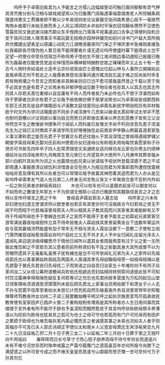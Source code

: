 <!-- { "loadSidebar": true } -->
　　呜呼予于卓斋旧矣其为人予能言之方孺儿边幅娱訾动可触已眉间郁郁有竒气狎其贤杰推分剖与汜相与娱戏咸望焉以为归蚤膺门阅每遇事端盘错类老人所惊駴条疏理遣侍惠文工焄播者即不敢以少年易视四坐论议豪齧交张间森隽使心屈不一毫挫然恂恂乡曲辈行未始无故而多上人风尘澒洞防乡井如时平保衣冠坦觞咏萧然不见徳色雪霜贸贸文衰武谢冯陵杰颠众东手俛跨出乃落落平视事遽迫口舌争之得便利投机合变于其间过故人理清事买书寘玩晏无枝梧亦园林钟皷完如初兴诗书门户益大其所捐弃忼慨捷出望表足以感讙心动死力江湖倦游暮夜叩门保之不惮厌里中急难刚柔缓急吐吞阖辟各尽情伪他人累日夜不能得要者片语无遗论呜呼使盛时幕下能得此士岂不足望一府使仓卒受任信宿岂不称伟男子惜也生不居江淮间既边事动遇知己扳援已晚所为磊磊者仅能使吾党追论悼惜而纵横神智特酬酢世故之璅璅而年又止五十有一思古今人物时命如温处士造辛云京孙谠皆由匹士感慨出位起山林与人事所立揭揭如此哀哉卓斋志何不若古之人哉儒者类恇怯误事间通方辄流宕忘返才难之叹尚矣时命复若有物焉壊之今吾言之而知者非其婣亲则旧已岂不愈可感哉虽然昔之千载以至于我不必其史也是有君子之论焉未有非郁伊俛诎见数于物论者也存其人以其志也其志传则其人存若夫髙位重禄以自显庸有不待人而传者矣乃未必传也凡不恨于浮湛而如有待于寥廓者岂非亦有君子之论哉予故依微彷佛于抵掌谈笑也以为卓斋铭安成郡西称东郭王氏其先徙自庐陵隆田与泸溪敷文庭珪寔同出卓斋名新民字明翁皎厉有异材每欲于时文外为学问试塲屋逈不同余子咸淳庚午几贡矣以破语太髙抑卑试太学非不愿也制司尝檄以计议锐欲以事功自见而势日非即谢去事亲以养志刻意教子皆有立父没悴然念平生之教惟欲书牕争尺寸闻前人而科废已矣惟文字尚不朽则求吾先君子须溪先生为之铭已又时擕其子来请学所志好惓惓独在此前南安尹李静山熈最喜道君家急义事又骤称君之能吾先君子于世寡交与君还往独乆于其没深惜之曽祖得遇祖梦辅父朝俊字英叔母某氏娶刘氏前和州使君孙女妇道母仪有称相夫用裕每焚香愿家和子孙贤亦可书矣先四年卒子四人彪常肃瑞皆文采通练女适刘继功龙云家也孙男五约绩绅缜绘孙女四淳祐癸夘九月晦其生至元癸巳七月望其卒大徳丙午八月庚申其葬安福乡郭川白鹤阡其处所为迟之乆也葢慎也彪兄弟以状请铭予视状所登载深感于君之不试即周遭人事服畏清议捄饥利涉惜类全交在他人为剏见而君为常事即君所遭倥偬震撼咄咄非意及理有其所以处者岂可以常理论哉予故着其神而畧其迹而君为人亦从是见矣呜呼卓斋孝友气谊人也兄弟二人终身无间言免父丧又十年聚居合食不忍析内外如一后之称兄弟者亦鲜俪焉铭曰
　　木也可以柱车也可以逺摄衣起坐可以御变何以不如而命之蹇谓无年耶五十不为损谓无憾耶小试亦已晚匪知其囏孰信我言之才之志特以言传吁嗟言之质之千年
　　曽母县尹霖岩郭夫人墓志铭
　　呜呼家之兴未有非妇徳也妇道无誉谓求所以致誉者也若实有其誉亦何可没哉故古今妇若母之贤无不闻于时而昭于代若梅溪曽母郭夫人所以相其夫子教其孤而兴其家者其难能鲜有又不待于传闻所闻也予于曽婣连也其子之哀而不能得于言者予能言之初霖岩兄弟賔客交游常满坐暮夜咄嗟厨传立具不待命皆推夫人霖岩挟其景景留黄金台下连数年辇运共给与营其赢缩沛然殷盛有加于常年无不相与贤夫人霖岩没都下一意教二子使有立闺门落然雍容成裕愈倍霖岩存时户庭屹立又无不共才夫人予中女归闻礼往留光泽夫人遣闻礼来迎道涂络绎纎悉尽于情他日闻所以遣其女者周旋用意有过于父之爱一无所彼此惟恐卹之不至若负其父意者则前所称贤妇有不及之矣勤其身大其所成曽不以为劳翛然遗其子无毫髪私虽男子犹有媿也是岂不可传欤闻礼兄弟为夫人之家传曰先祖母郭氏也以善事舅姑称祖姑及两国夫人亟诵其孝先母幼鞠祖母旁一如祖母规绳以是先君娶于舅氏先君丧归先母抚二子而哭语之曰自吾归汝家五十年难险何不有丙子兵革间汝二父从信公幕府道梗闻兵败伯氏规避逃吾妇姑相持转侧穿间道彼此皆不可知时饮泣露祷幸得相保危疑反复间若等识之勿忘也先君闲居多营度为万松冈起见山堂日领客啸咏须酒酒至须馔馔列未尝后顾先君北上家事治资用给御下和肃女子小人无不孙与怨寛平信厚至者如水未尝亿计而充拓自然乐输喜施外务自消里胥悍卒亦知敬惮尊师笃教夜帅女功待二子读三鼓罢散始睡平明又呼之起处宗族恩意笃尽孤弟收抚教育使有室家田庐已酉庐火督二子重构规制有増焉是其所称者亦人生日用间事而其缕缕于言外者有所不能尽于辞也予盖深知而黯然愈悲于其言呜呼状称欧母祭丰养薄语以为叹抑为欧母也犹易贫之孤可为也士之母可守也若孤而有门户可托母而有田庐之累嫓于欧母也为难吾每执笔内美必慨而言之者诚感其事之未易也况如夫人者乎则其福亦不可及已夫人郭氏讳顺正字徳仪太和南乡人父克安母萧氏生宋淳祐癸丑九月二十九日没延祐乙夘二月十日子男三女二卜以延祐二年三月初十日葬于里之王按阡向午丙铭曰
　　春晖晖而日长兮草寸寸而心短子欲养而母不待兮年何长而道逺兴未有不难兮况世异而时殊申戒露之严霜兮藐膺门之遗孤虽百年亦何所报兮尚膝下之满望遗之以所可安兮成之而不飨天皇皇而髙逺兮山靡靡而苍茫慨一世可奈何兮万子孙其勿忘











